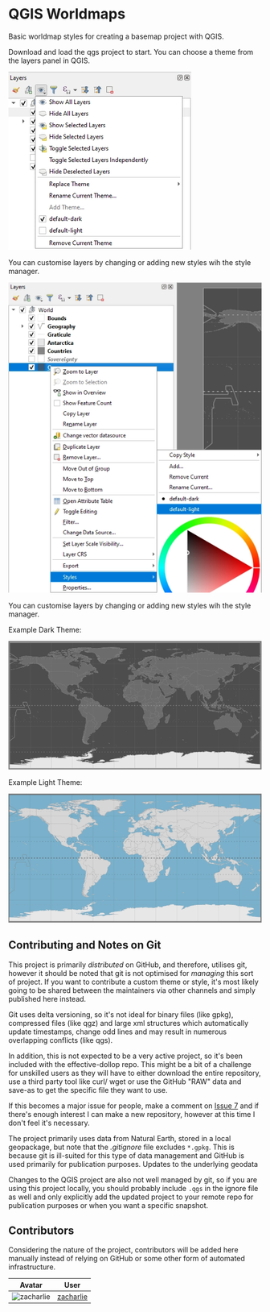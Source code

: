 # QGIS Worldmaps

Basic worldmap styles for creating a basemap project with QGIS.

Download and load the qgs project to start. You can choose a theme from the layers panel in QGIS.

![change theme](assets/change-theme.webp)

You can customise layers by changing or adding new styles wih the style manager.

![add style](assets/change-style.webp)

You can customise layers by changing or adding new styles wih the style manager.

Example Dark Theme:

![add style](assets/theme-dark.webp)

Example Light Theme:

![add style](assets/theme-light.webp)

## Contributing and Notes on Git

This project is primarily *distributed* on GitHub, and therefore, utilises git, however it should be noted that git is not optimised for *managing* this sort of project. If you want to contribute a custom theme or style, it's most likely going to be shared between the maintainers via other channels and simply published here instead.

Git uses delta versioning, so it's not ideal for binary files (like gpkg), compressed files (like qgz) and large xml structures which automatically update timestamps, change odd lines and may result in numerous overlapping conflicts (like qgs).

In addition, this is not expected to be a very active project, so it's been included with the effective-dollop repo. This might be a bit of a challenge for unskilled users as they will have to either download the entire repository, use a third party tool like curl/ wget or use the GitHub "RAW" data and save-as to get the specific file they want to use.

If this becomes a major issue for people, make a comment on [Issue 7](https://github.com/zacharlie/effective-dollop/issues/7) and if there's enough interest I can make a new repository, however at this time I don't feel it's necessary.

The project primarily uses data from Natural Earth, stored in a local geopackage, but note that the *.gitignore* file excludes `*.gpkg`. This is because git is ill-suited for this type of data management and GitHub is used primarily for publication purposes. Updates to the underlying geodata

Changes to the QGIS project are also not well managed by git, so if you are using this project locally, you should probably include `.qgs` in the ignore file as well and only explicitly add the updated project to your remote repo for publication purposes or when you want a specific snapshot.

## Contributors

Considering the nature of the project, contributors will be added here manually instead of relying on GitHub or some other form of automated infrastructure.

| Avatar | User |
|:---:|---|
|![zacharlie](https://github.com/zacharlie.png?size=40)|[zacharlie](https://github.com/zacharlie)|
